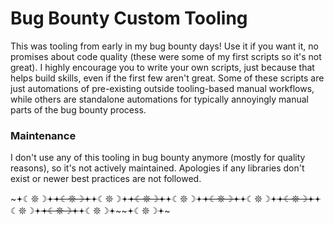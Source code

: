 # Bug Bounty Custom Tooling
This was tooling from early in my bug bounty days! 
Use it if you want it, no promises about code quality (these were some of my first scripts so it's not great). I highly encourage you to write your own scripts, just because that helps build skills, even if the first few aren't great. Some of these scripts are just automations of pre-existing outside tooling-based manual workflows, while others are standalone automations for typically annoyingly manual parts of the bug bounty process. 

### Maintenance
I don't use any of this tooling in bug bounty anymore (mostly for quality reasons), so it's not actively maintained. Apologies if any libraries don't exist or newer best practices are not followed. 

~𖥔☾𖤓☽𖥔~~𖥔☾𖤓☽𖥔~~𖥔☾𖤓☽𖥔~~𖥔☾𖤓☽𖥔~~𖥔☾𖤓☽𖥔~~𖥔☾𖤓☽𖥔~~𖥔☾𖤓☽𖥔~~𖥔☾𖤓☽𖥔~~𖥔☾𖤓☽𖥔~~𖥔☾𖤓☽𖥔~~𖥔☾𖤓☽𖥔~~𖥔☾𖤓☽𖥔~

